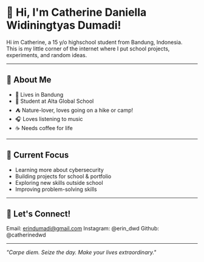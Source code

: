 # 👋 Hi, I'm Catherine Daniella Widiningtyas Dumadi!

Hi im Catherine, a 15 y/o highschool student from Bandung, Indonesia.  
This is my little corner of the internet where I put school projects, experiments, and random ideas.

---

## 📌 About Me 
- 🏡 Lives in Bandung
- 🏫 Student at Alta Global School
- ⛺ Nature-lover, loves going on a hike or camp!
- 🎧 Loves listening to music 
- ☕ Needs coffee for life

---

## 🚀 Current Focus
- Learning more about cybersecurity
- Building projects for school & portfolio
- Exploring new skills outside school 
- Improving problem-solving skills

---

## 🧭 Let's Connect!
Email: erindumadi@gmail.com
Instagram: @erin_dwd
Github: @catherinedwd

---

*"Carpe diem. Seize the day. Make your lives extraordinary."*

